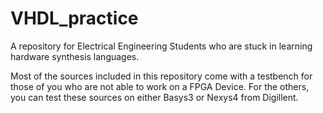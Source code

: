 # VHDL_practice


A repository for Electrical Engineering Students who are stuck in learning hardware synthesis languages.

Most of the sources included in this repository come with a testbench for those of you who are not able to work on a FPGA Device. For the others, you can test these sources on either Basys3 or Nexys4 from Digillent.
